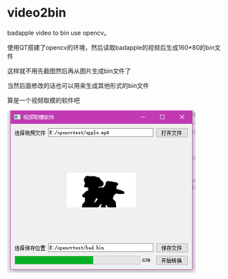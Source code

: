 # video2bin
badapple video to bin use opencv。

使用QT搭建了opencv的环境，然后读取badapple的视频后生成160*80的bin文件

这样就不用先截图然后再从图片生成bin文件了

当然后面修改的话也可以用来生成其他形式的bin文件

算是一个视频取模的软件吧

![bad](bad.png)
